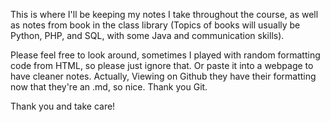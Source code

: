 This is where I'll be keeping my notes I take throughout the course, as well as notes from book in the class library (Topics of books will usually be Python, PHP, and SQL, with some Java and communication skills).

Please feel free to look around, sometimes I played with random formatting code from HTML, so please just ignore that. Or paste it into a webpage to have cleaner notes.
Actually, Viewing on Github they have their formatting now that they're an .md, so nice. Thank you Git.

Thank you and take care!
